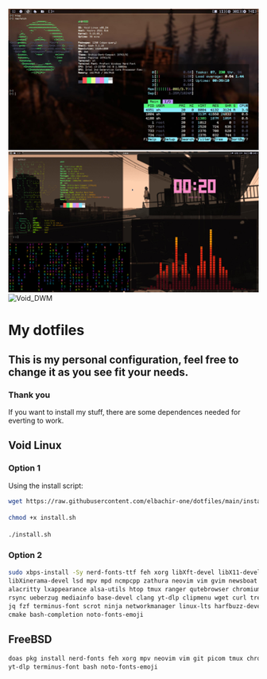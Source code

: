 ![Void_DWM](assets/Void_DWM.jpg)
![Void_DWM](assets/Void_DWM2.jpg)
![Void_DWM](assets/Void_DWM.gif)
# My dotfiles

## This is my personal configuration, feel free to change it as you see fit your needs.

### Thank you

If you want to install my stuff, there are some dependences needed for everting to work.

## Void Linux

### Option 1

Using the install script:

```bash
wget https://raw.githubusercontent.com/elbachir-one/dotfiles/main/install.sh

chmod +x install.sh

./install.sh
```

### Option 2

```bash
sudo xbps-install -Sy nerd-fonts-ttf feh xorg libXft-devel libX11-devel \
libXinerama-devel lsd mpv mpd ncmpcpp zathura neovim vim gvim newsboat picom \
alacritty lxappearance alsa-utils htop tmux ranger qutebrowser chromium ffmpeg \
rsync ueberzug mediainfo base-devel clang yt-dlp clipmenu wget curl tree nodejs \
jq fzf terminus-font scrot ninja networkmanager linux-lts harfbuzz-devel git \
cmake bash-completion noto-fonts-emoji
```

## FreeBSD

```bash
doas pkg install nerd-fonts feh xorg mpv neovim vim git picom tmux chromium \
yt-dlp terminus-font bash noto-fonts-emoji
```
